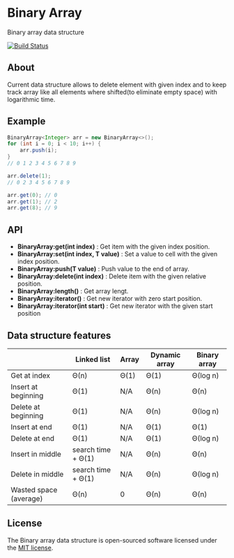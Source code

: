 # Binary Array
Binary array data structure

[![Build Status](https://travis-ci.org/hexogen/BinaryArray.svg?branch=master)](https://travis-ci.org/hexogen/BinaryArray)


## About

Current data structure allows to delete element with given index and to keep track array like all elements where shifted(to eliminate empty space) with logarithmic time.

## Example

```java
BinaryArray<Integer> arr = new BinaryArray<>();
for (int i = 0; i < 10; i++) {
    arr.push(i);
}
// 0 1 2 3 4 5 6 7 8 9

arr.delete(1);
// 0 2 3 4 5 6 7 8 9

arr.get(0); // 0
arr.get(1); // 2
arr.get(8); // 9

```

## API

* __BinaryArray:get(int index)__  : Get item with the given index position.
* __BinaryArray:set(int index, T value)__  : Set a value to cell with the given index position.
* __BinaryArray:push(T value)__  : Push value to the end of array.
* __BinaryArray:delete(int index)__  : Delete item with the given relative position.
* __BinaryArray:length()__  : Get array lengt.
* __BinaryArray:iterator()__  : Get new iterator with zero start position.
* __BinaryArray:iterator(int start)__  : Get new iterator with the given start position

## Data structure features

|                            |  Linked list       |  Array    | Dynamic array | Binary array |
|----------------------------|--------------------|-----------|---------------|--------------|
| Get at index               |        Θ(n)        |	   Θ(1)   | 	Θ(1)	  |   Θ(log n)   |
| Insert at beginning        |	      Θ(1)        |    N/A	  |     Θ(n)	  |   Θ(n)       |
| Delete at beginning        |	      Θ(1)        |    N/A	  |     Θ(n)	  |   Θ(log n)   |
| Insert at end              |        Θ(1)        |    N/A	  |     Θ(1)      |   Θ(1)       |
| Delete at end	             |        Θ(1)        |    N/A	  |     Θ(1)      |   Θ(log n)   |
| Insert in middle	         | search time + Θ(1) |	   N/A    | 	Θ(n)	  |   Θ(n)       |
| Delete in middle	         | search time + Θ(1) |	   N/A    | 	Θ(n)	  |   Θ(log n)   |
| Wasted space (average)	 |        Θ(n)        | 	0     |     Θ(n)      |   Θ(n)       |

## License

The Binary array data structure is open-sourced software licensed under the [MIT license](http://opensource.org/licenses/MIT).

